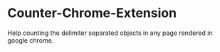 # Counter-Chrome-Extension
Help counting the delimiter separated objects in any page rendered in google chrome.
